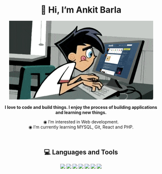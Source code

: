 <h1 align="center">👋 Hi, I’m Ankit Barla</h1>

<p align="center">
<img src="https://raw.githubusercontent.com/barla-x88/barla-x88/main/anigif.gif"></p>
<p align="center">
<b>I love to code and build things. I enjoy the process of building applications and learning new things.</b>
</p>

<p align="center">
◉ I’m interested in Web development.<br>
◉ I’m currently learning MYSQL, Git, React and PHP.
</p>
<br>

<h2 align="center">💻 Languages and Tools</h1>
<!-- https://devicon.dev/ -->
<p align="center">
<img src="https://cdn.jsdelivr.net/gh/devicons/devicon/icons/debian/debian-original.svg" width="40px"/>
<img src="https://cdn.jsdelivr.net/gh/devicons/devicon/icons/vscode/vscode-original-wordmark.svg" width="40px"/>
<img src="https://cdn.jsdelivr.net/gh/devicons/devicon/icons/google/google-original-wordmark.svg" width="40px"//>
<img src="https://cdn.jsdelivr.net/gh/devicons/devicon/icons/bash/bash-original.svg" width="40px"/>
<img src="https://cdn.jsdelivr.net/gh/devicons/devicon/icons/html5/html5-original-wordmark.svg" width="40px"/>
<img src="https://cdn.jsdelivr.net/gh/devicons/devicon/icons/css3/css3-original-wordmark.svg" width="40px"/>
<img src="https://cdn.jsdelivr.net/gh/devicons/devicon/icons/javascript/javascript-original.svg" width="40px"/>
</p>
